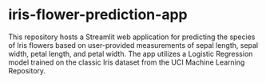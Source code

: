 # iris-flower-prediction-app
This repository hosts a Streamlit web application for predicting the species of Iris flowers based on user-provided measurements of sepal length, sepal width, petal length, and petal width. The app utilizes a Logistic Regression model trained on the classic Iris dataset from the UCI Machine Learning Repository.
